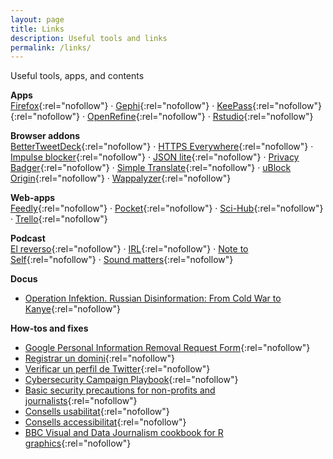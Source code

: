 ```yaml
---
layout: page
title: Links
description: Useful tools and links
permalink: /links/
---
```

<aside>Useful tools, apps, and contents</aside>  

**Apps**  
[Firefox](https://www.mozilla.org/en-US/firefox/new/){:rel="nofollow"} ·
[Gephi](https://gephi.org/){:rel="nofollow"} ·
[KeePass](https://keepass.info/){:rel="nofollow"}{:rel="nofollow"} ·
[OpenRefine](http://openrefine.org/){:rel="nofollow"} ·
[Rstudio](https://www.rstudio.com/){:rel="nofollow"}

**Browser addons**  
[BetterTweetDeck](https://better.tw/){:rel="nofollow"} · 
[HTTPS Everywhere](https://www.eff.org/https-everywhere){:rel="nofollow"} ·
[Impulse blocker](https://github.com/raicem/impulse-blocker){:rel="nofollow"} ·
[JSON lite](https://github.com/lauriro/json-lite){:rel="nofollow"} ·
[Privacy Badger](https://www.eff.org/privacybadger){:rel="nofollow"} ·
[Simple Translate](https://github.com/sienori/simple-translate){:rel="nofollow"} ·
[uBlock Origin](https://github.com/gorhill/uBlock){:rel="nofollow"} ·
[Wappalyzer](https://www.wappalyzer.com/){:rel="nofollow"}

**Web-apps**  
[Feedly](https://feedly.com){:rel="nofollow"} ·
[Pocket](https://app.getpocket.com/){:rel="nofollow"} ·
[Sci-Hub](https://sci-hub.tw/){:rel="nofollow"} ·
[Trello](https://trello.com){:rel="nofollow"}

**Podcast**  
[El reverso](https://www.m21radio.es/programas/el-reverso){:rel="nofollow"} ·
[IRL](https://irlpodcast.org/){:rel="nofollow"} ·
[Note to Self](https://www.wnycstudios.org/shows/notetoself){:rel="nofollow"} ·
[Sound matters](http://journal.beoplay.com/journal/sound-matters){:rel="nofollow"}

**Docus**
- [Operation Infektion. Russian Disinformation: From Cold War to Kanye](hhttps://www.nytimes.com/2018/11/12/opinion/russia-meddling-disinformation-fake-news-elections.html){:rel="nofollow"}  

**How-tos and fixes**  
- [Google Personal Information Removal Request Form](https://www.google.com/webmasters/tools/legal-removal-request?complaint_type=rtbf){:rel="nofollow"}  
- [Registrar un domini](https://hover.com/03kaZTmW){:rel="nofollow"}  
- [Verificar un perfil de Twitter](https://verification.twitter.com/){:rel="nofollow"}  
- [Cybersecurity Campaign Playbook](https://www.belfercenter.org/cyberplaybook){:rel="nofollow"}  
- [Basic security precautions for non-profits and journalists](https://techsolidarity.org/resources/basic_security.htm){:rel="nofollow"}
- [Consells usabilitat](https://goodui.org/){:rel="nofollow"}  
- [Consells accessibilitat](https://github.com/UKHomeOffice/posters/tree/master/accessibility/dos-donts){:rel="nofollow"}  
- [BBC Visual and Data Journalism cookbook for R graphics](https://bbc.github.io/rcookbook/){:rel="nofollow"} 